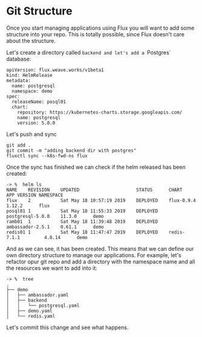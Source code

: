 # Git Structure

Once you start managing applications using Flux you will want to add some structure into your repo. This is totally possible, since Flux doesn't care about the structure.

Let's create a directory called `backend and let's add a `Postgres` database:

```
apiVersion: flux.weave.works/v1beta1
kind: HelmRelease
metadata:
  name: postgresql
  namespace: demo
spec:
  releaseName: posql01
  chart:
    repository: https://kubernetes-charts.storage.googleapis.com/
    name: postgresql
    version: 5.0.0
```

Let's push and sync

```
git add .
git commit -m "adding backend dir with postgres"
fluxctl sync --k8s-fwd-ns flux
```


Once the sync has finished we can check if the helm released has been created:

```
-> %  helm ls
NAME   	REVISION	UPDATED                 	STATUS  	CHART           	APP VERSION	NAMESPACE
flux   	2       	Sat May 18 10:57:19 2019	DEPLOYED	flux-0.9.4      	1.12.2     	flux
posql01	1       	Sat May 18 11:55:33 2019	DEPLOYED	postgresql-5.0.0	11.3.0     	demo
ramb01 	1       	Sat May 18 11:39:48 2019	DEPLOYED	ambassador-2.5.1	0.61.1     	demo
redis01	1       	Sat May 18 11:47:47 2019	DEPLOYED	redis-7.1.1     	4.0.14     	demo
```

And as we can see, it has been created. This means that we can define our own directory structure to manage our applications. For example, let's refactor opur git repo and add a directory with the namespace name and all the resources we want to add into it:

```
-> %  tree
.
├── demo
│   ├── ambassador.yaml
│   ├── backend
│   │   └── postgresql.yaml
│   ├── demo.yaml
│   └── redis.yaml
```

Let's commit this change and see what happens.